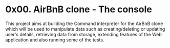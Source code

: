 # 0x00. AirBnB clone - The console

This project aims at building the Command interpreter for the AirBnB clone which will be used to manipulate data such as creating/deleting or updating user's details, retrieving data from storage, extending features of the Web application and also running some of the tests.
